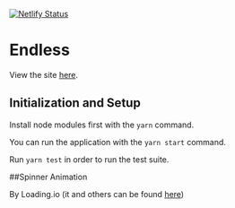 [![Netlify Status](https://api.netlify.com/api/v1/badges/73d211de-957e-4757-b4bf-bd9202689882/deploy-status)](https://app.netlify.com/sites/gallant-lalande-7641f1/deploys)
# Endless

View the site [here](https://endless.kyranmccann.com/).  

## Initialization and Setup
Install node modules first with the `yarn` command.

You can run the application with the `yarn start` command.

Run `yarn test` in order to run the test suite.

##Spinner Animation

By Loading.io (it and others can be found [here](https://loading.io/css/))
